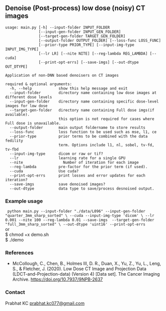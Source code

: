 ## Denoise (Post-process) low dose (noisy) CT images

```
usage: main.py [-h] --input-folder INPUT_FOLDER
               [--input-gen-folder INPUT_GEN_FOLDER]
               [--target-gen-folder TARGET_GEN_FOLDER]
               [--output-folder OUTPUT_FOLDER] [--loss-func LOSS_FUNC]
               [--prior-type PRIOR_TYPE] [--input-img-type INPUT_IMG_TYPE]
               [--lr LR] [--nite NITE] [--reg-lambda REG_LAMBDA] [--cuda]
               [--print-opt-errs] [--save-imgs] [--out-dtype OUT_DTYPE]

Application of non-DNN based denoisers on CT images

required & optional arguments:
  -h, --help            show this help message and exit
  --input-folder        directory name containing low dose images at different dose levels
  --input-gen-folder    directory name containing specific dose-level images for low dose
  --target-gen-folder   directory name containing Full dose imgs(if available). 
                        this option is not required for cases where Full dose is unavailable.
  --output-folder       main output foldername to store results
  --loss-func           loss function to be used such as mse, l1, ce
  --prior-type          prior terms to be combined with the data fedility
                        term. Options include l1, nl, sobel, tv-fd, tv-fbd
  --input-img-type      dicom or raw or tif?
  --lr 	                learning rate for a single GPU
  --nite 	              Number of iteration for each image
  --reg-lambda          pre-factor for the prior term (if used).
  --cuda                Use cuda?
  --print-opt-errs      print losses and error updates for each iteration?
  --save-imgs           save denoised images?
  --out-dtype           data type to save/process desnoised output.
```
### Example usage
`
python main.py --input-folder "./data/L096" --input-gen-folder "quarter_3mm_sharp_sorted" \
--cuda --input-img-type 'dicom' \
--lr 0.001 --nite 100 --reg-lambda 0.01 --save-imgs  --target-gen-folder "full_3mm_sharp_sorted" \
--out-dtype 'uint16' --print-opt-errs`<br>
or<br>
$ chmod +x demo.sh<br>
$ ./demo

### References
- McCollough, C., Chen, B., Holmes III, D. R., Duan, X., Yu, Z., Yu, L., Leng, S., & Fletcher, J. (2020). Low Dose CT Image and Projection Data (LDCT-and-Projection-data) (Version 4) [Data set]. The Cancer Imaging Archive. https://doi.org/10.7937/9NPB-2637

### Contact
Prabhat KC
prabhat.kc077@gmail.com
